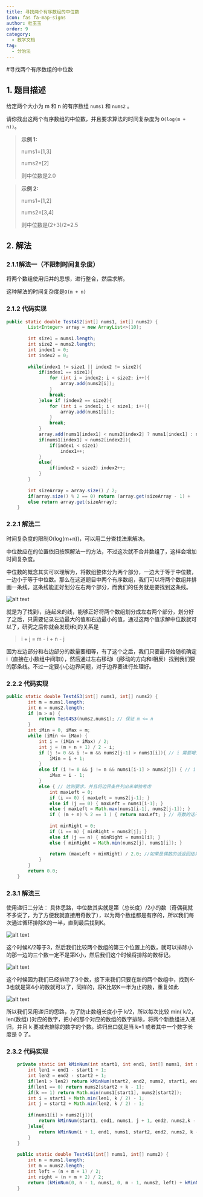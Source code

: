 ```yaml
---
title: 寻找两个有序数组的中位数
icon: fas fa-map-signs
author: 杜玉玉
order: 9
category:
  - 教学文档
tag:
  - 分治法
---
```


#寻找两个有序数组的中位数

## 1. 题目描述

给定两个大小为 m 和 n 的有序数组 `nums1` 和 `nums2` 。

请你找出这两个有序数组的中位数，并且要求算法的时间复杂度为  `O(log(m + n))`。

> **示例 1:**
>
> nums1=[1,3]
>
> nums2=[2]
>
> 则中位数是2.0

> **示例 2:**
>
> nums1=[1,2]
>
> nums2=[3,4]
>
> 则中位数是(2+3)/2=2.5

## 2. 解法

### 2.1.1解法一（不限制时间复杂度）

将两个数组使用归并的思想，进行整合，然后求解。

这种解法的时间复杂度是`O(m + n)`

### 2.1.2 代码实现

```java
public static double Test4S2(int[] nums1, int[] nums2) {
        List<Integer> array = new ArrayList<>(10);
 
        int size1 = nums1.length;
        int size2 = nums2.length;
        int index1 = 0;
        int index2 = 0;
 
        while(index1 != size1 || index2 != size2){
            if(index1 == size1){
                for (int i = index2; i < size2; i++){
                    array.add(nums2[i]);
                }
                break;
            }else if (index2 == size2){
                for (int i = index1; i < size1; i++){
                    array.add(nums1[i]);
                }
                break;
            }
            array.add(nums1[index1] < nums2[index2] ? nums1[index1] : nums2[index2]);
            if(nums1[index1] < nums2[index2]){
                if(index1 < size1)
                    index1++;
            }
            else{
                if(index2 < size2) index2++;
            }
        }
 
        int sizeArray = array.size() / 2;
        if(array.size() % 2 == 0) return (array.get(sizeArray - 1) +         array.get(sizeArray)) / 2.00;
        else return array.get(sizeArray);
    }
```

### 2.2.1 解法二

时间复杂度的限制O(log(m+n))，可以用二分查找法来解决。

中位数应在的位置依旧按照解法一的方法，不过这次就不合并数组了，这样会增加时间复杂度。

中位数的概念其实可以理解为，将数组整体分为两个部分，一边大于等于中位数，一边小于等于中位数。那么在这道题目中两个有序数组，我们可以将两个数组并排画一条线，这条线能正好划分左右两个部分，而我们的任务就是要找到这条线。

![alt text](1bd89f761f4027fa693c3b2a1c351555.png)

就是为了找到i，j连起来的线，能够正好将两个数组划分成左右两个部分，划分好了之后，只需要记录左边最大的值和右边最小的值，通过这两个值求解中位数就可以了，研究之后你就会发现i和j的关系是

>i + j = m - i  + n - j

因为左边部分和右边部分的数量要相等，有了这个之后，我们只要最开始随机确定i（直接在小数组中间取i），然后通过左右移动i（j移动的方向和i相反）找到我们要的那条线。不过一定要小心边界问题，对于边界要进行处理好。

### 2.2.2 代码实现

```java
public static double Test4S3(int[] nums1, int[] nums2) {
        int m = nums1.length;
        int n = nums2.length;
        if (m > n) {
            return Test4S3(nums2,nums1); // 保证 m <= n
        }
        int iMin = 0, iMax = m;
        while (iMin <= iMax) {
            int i = (iMin + iMax) / 2;
            int j = (m + n + 1) / 2 - i;
            if (j != 0 && i != m && nums2[j-1] > nums1[i]){ // i 需要增大
                iMin = i + 1;
            }
            else if (i != 0 && j != n && nums1[i-1] > nums2[j]) { // i 需要减小
                iMax = i - 1;
            }
            else { // 达到要求，并且将边界条件列出来单独考虑
                int maxLeft = 0;
                if (i == 0) { maxLeft = nums2[j-1]; }
                else if (j == 0) { maxLeft = nums1[i-1]; }
                else { maxLeft = Math.max(nums1[i-1], nums2[j-1]); }
                if ( (m + n) % 2 == 1 ) { return maxLeft; } // 奇数的话不需要考虑右半部分
 
                int minRight = 0;
                if (i == m) { minRight = nums2[j]; }
                else if (j == n) { minRight = nums1[i]; }
                else { minRight = Math.min(nums2[j], nums1[i]); }
 
                return (maxLeft + minRight) / 2.0; //如果是偶数的话返回结果
            }
        }
        return 0.0;
    }
```

### 2.3.1 解法三

使用递归二分法：
具体思路，中位数其实就是第（总长度）/2小的数（奇偶我就不多说了，为了方便我就直接用奇数了），以为两个数组都是有序的，所以我们每次通过循环排除K的一半，直到最后找到K。

![alt text](2ad9906dc9e261fca050480e99c84ec4.png)

这个时候K/2等于3，然后我们比较两个数组的第三个位置上的数，就可以排除小的那一边的三个数一定不是第K小，然后我们这个时候将排除的数标记。

![alt text](3bf188d0c13fa2f53aed7fae7ec2a996-1.png)

这个时候因为我们已经排除了3个数，接下来我们只要在新的两个数组中，找到K-3也就是第4小的数就可以了，同样的，将K比较K一半为止的数，重复如此

![alt text](3e201af85018331112b4a281dd1ab68f.png)

所以我们采用递归的思路，为了防止数组长度小于 k/2，所以每次比较 min( k/2，len(数组) )对应的数字，把小的那个对应的数组的数字排除，将两个新数组进入递归，并且 k 要减去排除的数字的个数。递归出口就是当 k=1 或者其中一个数字长度是 0 了。

### 2.3.2 代码实现

```java
    private static int kMinNum(int start1, int end1, int[] nums1, int start2, int end2, int[] nums2, int k){
        int len1 = end1 - start1 + 1;
        int len2 = end2 - start2 + 1;
        if(len1 > len2) return kMinNum(start2, end2, nums2, start1, end1, nums1, k);
        if(len1 == 0) return nums2[start2 + k - 1];
        if(k == 1) return Math.min(nums1[start1], nums2[start2]);
        int i = start1 + Math.min(len1, k / 2) - 1;
        int j = start2 + Math.min(len2, k / 2) - 1;
 
        if(nums1[i] > nums2[j]){
            return kMinNum(start1, end1, nums1, j + 1, end2, nums2,k - (j - start2 + 1));
        }else{
            return kMinNum(i + 1, end1, nums1, start2, end2, nums2, k - (i - start1 + 1));
        }
    }
 
    public static double Test4S1(int[] nums1, int[] nums2) {
        int n = nums1.length;
        int m = nums2.length;
        int left = (n + m + 1) / 2;
        int right = (n + m + 2) / 2;
        return (kMinNum(0, n - 1, nums1, 0, m - 1, nums2, left) + kMinNum(0, n - 1, nums1, 0, m - 1, nums2, right)) * 0.5;
    }

```
